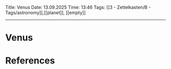 Title: Venus
Date: 13.09.2025
Time: 13:46
Tags: [[3 - Zettelkasten/B - Tags/astronomy]],[[planet]], [[empty]]

---
# Venus



# References